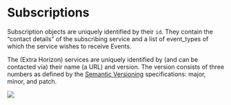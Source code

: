 # Subscriptions

Subscription objects are uniquely identified by their `id`. They contain the “contact details” of the subscribing service and a list of event\_types of which the service wishes to receive Events.

The (Extra Horizon) services are uniquely identified by (and can be contacted via) their name (a URL) and version. The version consists of three numbers as defined by the [Semantic Versioning](https://semver.org) specifications: major, minor, and patch.

![](../../../.gitbook/assets/Screenshot\_20211018\_141651.png)
